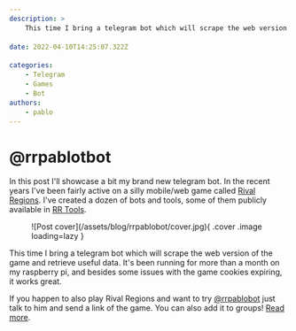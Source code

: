 ```yaml
---
description: >
    This time I bring a telegram bot which will scrape the web version of the game and retrieve useful data. If you happen to also play Rival Regions and want to try my bot.

date: 2022-04-10T14:25:07.322Z

categories:
    - Telegram
    - Games
    - Bot
authors:
    - pablo
---
```


# @rrpablotbot

In this post I'll showcase a bit my brand new telegram bot. In the recent years I've been fairly active on a silly mobile/web game called [Rival Regions](https://rivalregions.com). I've created a dozen of bots and tools, some of them publicly available in [RR Tools](https://rr-tools.eu).

<!-- more -->

<figure markdown>
  ![Post cover](/assets/blog/rrpablobot/cover.jpg){ .cover .image loading=lazy }
</figure>

This time I bring a telegram bot which will scrape the web version of the game and retrieve useful data. It's been running for more than a month on my raspberry pi, and besides some issues with the game cookies expiring, it works great.

If you happen to also play Rival Regions and want to try [@rrpablobot](https://t.me/rrpablobot) just talk to him and send a link of the game. You can also add it to groups! [Read more](https://rr-tools.eu/pablobot).

